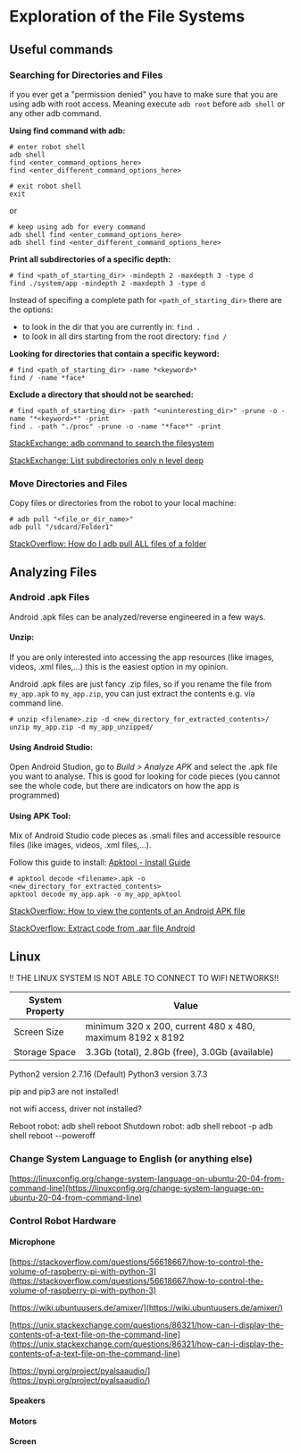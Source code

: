 # Exploration of the File Systems
## Useful commands
### Searching for Directories and Files

if you ever get a "permission denied" you have to make sure that you are using adb with root access. Meaning execute `adb root` before `adb shell` or any other adb command.

**Using find command with adb:**

```
# enter robot shell
adb shell
find <enter_command_options_here>
find <enter_different_command_options_here>

# exit robot shell
exit
```

or

```
# keep using adb for every command
adb shell find <enter_command_options_here>
adb shell find <enter_different_command_options_here>
```


**Print all subdirectories of a specific depth:**

```
# find <path_of_starting_dir> -mindepth 2 -maxdepth 3 -type d
find ./system/app -mindepth 2 -maxdepth 3 -type d
```

Instead of specifing a complete path for `<path_of_starting_dir>` there are the options: 
- to look in the dir that you are currently in: `find . `
- to look in all dirs starting from the root directory: `find / `


**Looking for directories that contain a specific keyword:**

```
# find <path_of_starting_dir> -name *<keyword>*
find / -name *face*
```

**Exclude a directory that should not be searched:**

```
# find <path_of_starting_dir> -path "<uninteresting_dir>" -prune -o -name "*<keyword>*" -print
find . -path "./proc" -prune -o -name "*face*" -print
```

[StackExchange: adb command to search the filesystem](https://android.stackexchange.com/questions/20081/adb-command-to-search-the-filesystem)

[StackExchange: List subdirectories only n level deep](https://unix.stackexchange.com/questions/93323/list-subdirectories-only-n-level-deep)

### Move Directories and Files

Copy files or directories from the robot to your local machine:

```
# adb pull "<file_or_dir_name>"
adb pull "/sdcard/Folder1"
```

[StackOverflow: How do I adb pull ALL files of a folder](https://stackoverflow.com/questions/10050925/how-do-i-adb-pull-all-files-of-a-folder-present-in-sd-card)

## Analyzing Files
### Android .apk Files
Android .apk files can be analyzed/reverse engineered in a few ways.

#### Unzip:
If you are only interested into accessing the app resources (like images, videos, .xml files,...) this is the easiest option in my opinion.

Android .apk files are just fancy .zip files, so if you rename the file from `my_app.apk` to `my_app.zip`, you can just extract the contents e.g. via command line.

```
# unzip <filename>.zip -d <new_directory_for_extracted_contents>/
unzip my_app.zip -d my_app_unzipped/
```

#### Using Android Studio:

Open Android Studion, go to *Build > Analyze APK* and select the .apk file you want to analyse. This is good for looking for code pieces (you cannot see the whole code, but there are indicators on how the app is programmed)

#### Using APK Tool:

Mix of Android Studio code pieces as .smali files and accessible resource files (like images, videos, .xml files,...).

Follow this guide to install: [Apktool - Install Guide](https://apktool.org/docs/install)

```
# apktool decode <filename>.apk -o <new_directory_for_extracted_contents>
apktool decode my_app.apk -o my_app_apktool
```

[StackOverflow: How to view the contents of an Android APK file](https://stackoverflow.com/questions/3599210/how-to-view-the-contents-of-an-android-apk-file)

[StackOverflow: Extract code from .aar file Android](https://stackoverflow.com/questions/34241411/extract-code-from-aar-file-android)


## Linux

:bangbang: THE LINUX SYSTEM IS NOT ABLE TO CONNECT TO WIFI NETWORKS!!

| System Property | Value |
| --- | --- |
| Screen Size | minimum 320 x 200, current 480 x 480, maximum 8192 x 8192|
| Storage Space | 3.3Gb (total), 2.8Gb (free), 3.0Gb (available) | (command: free -h)


Python2 version 2.7.16 (Default)
Python3 version 3.7.3

pip and pip3 are not installed!

not wifi access, driver not installed?

Reboot robot: adb shell reboot
Shutdown robot: adb shell reboot -p
adb shell reboot --poweroff


### Change System Language to English (or anything else)


[https://linuxconfig.org/change-system-language-on-ubuntu-20-04-from-command-line](https://linuxconfig.org/change-system-language-on-ubuntu-20-04-from-command-line)


### Control Robot Hardware
#### Microphone

[https://stackoverflow.com/questions/56618667/how-to-control-the-volume-of-raspberry-pi-with-python-3](https://stackoverflow.com/questions/56618667/how-to-control-the-volume-of-raspberry-pi-with-python-3)

[https://wiki.ubuntuusers.de/amixer/](https://wiki.ubuntuusers.de/amixer/)

[https://unix.stackexchange.com/questions/86321/how-can-i-display-the-contents-of-a-text-file-on-the-command-line](https://unix.stackexchange.com/questions/86321/how-can-i-display-the-contents-of-a-text-file-on-the-command-line)

[https://pypi.org/project/pyalsaaudio/](https://pypi.org/project/pyalsaaudio/)

#### Speakers

#### Motors

#### Screen

